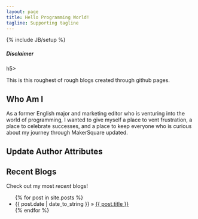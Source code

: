 ```yaml
---
layout: page
title: Hello Programming World!
tagline: Supporting tagline
---
```

{% include JB/setup %}

<h5>Disclaimer</h5>h5>

This is this roughest of rough blogs created through github pages.

## Who Am I

As a former English major and marketing editor who is venturing into the world of programming, I wanted to give myself a place to vent frustration, a place to celebrate successes, and a place to keep everyone who is curious about my journey through MakerSquare updated.

## Update Author Attributes


## Recent Blogs

Check out my most <em>recent</em> blogs!

<ul class="posts">
  {% for post in site.posts %}
    <li><span>{{ post.date | date_to_string }}</span> &raquo; <a href="{{ BASE_PATH }}{{ post.url }}">{{ post.title }}</a></li>
  {% endfor %}
</ul>





